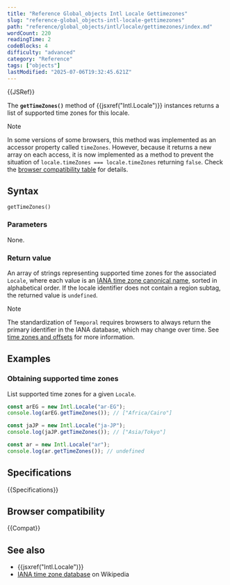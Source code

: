 ```yaml
---
title: "Reference Global_objects Intl Locale Gettimezones"
slug: "reference-global_objects-intl-locale-gettimezones"
path: "reference/global_objects/intl/locale/gettimezones/index.md"
wordCount: 220
readingTime: 2
codeBlocks: 4
difficulty: "advanced"
category: "Reference"
tags: ["objects"]
lastModified: "2025-07-06T19:32:45.621Z"
---
```



{{JSRef}}

The **`getTimeZones()`** method of {{jsxref("Intl.Locale")}} instances returns a list of supported time zones for this locale.

> [!NOTE]
> In some versions of some browsers, this method was implemented as an accessor property called `timeZones`. However, because it returns a new array on each access, it is now implemented as a method to prevent the situation of `locale.timeZones === locale.timeZones` returning `false`. Check the [browser compatibility table](#browser_compatibility) for details.

## Syntax

```js-nolint
getTimeZones()
```

### Parameters

None.

### Return value

An array of strings representing supported time zones for the associated `Locale`, where each value is an [IANA time zone canonical name](/en-US/docs/Web/JavaScript/Reference/Global_Objects/Temporal/ZonedDateTime#time_zones_and_offsets), sorted in alphabetical order. If the locale identifier does not contain a region subtag, the returned value is `undefined`.

> [!NOTE]
> The standardization of `Temporal` requires browsers to always return the primary identifier in the IANA database, which may change over time. See [time zones and offsets](/en-US/docs/Web/JavaScript/Reference/Global_Objects/Temporal/ZonedDateTime#time_zones_and_offsets) for more information.

## Examples

### Obtaining supported time zones

List supported time zones for a given `Locale`.

```js
const arEG = new Intl.Locale("ar-EG");
console.log(arEG.getTimeZones()); // ["Africa/Cairo"]
```

```js
const jaJP = new Intl.Locale("ja-JP");
console.log(jaJP.getTimeZones()); // ["Asia/Tokyo"]
```

```js
const ar = new Intl.Locale("ar");
console.log(ar.getTimeZones()); // undefined
```

## Specifications

{{Specifications}}

## Browser compatibility

{{Compat}}

## See also

- {{jsxref("Intl.Locale")}}
- [IANA time zone database](https://en.wikipedia.org/wiki/Daylight_saving_time#IANA_time_zone_database) on Wikipedia
